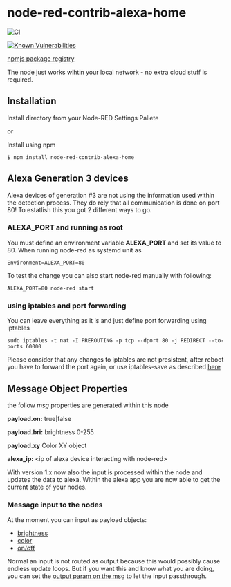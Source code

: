 # node-red-contrib-alexa-home

[![CI](https://github.com/mabunixda/node-red-contrib-alexa-home/actions/workflows/ci.yml/badge.svg)](https://github.com/mabunixda/node-red-contrib-alexa-home/actions/workflows/ci.yml)

[![Known Vulnerabilities](https://snyk.io/test/github/mabunixda/node-red-contrib-alexa-home/badge.svg)](https://snyk.io/test/github/mabunixda/node-red-contrib-alexa-home)

[npmjs package registry](https://www.npmjs.com/package/node-red-contrib-alexa-home)

The node just works wihtin your local network - no extra cloud stuff is required.

## Installation

Install directory from your Node-RED Settings Pallete

or

Install using npm

    $ npm install node-red-contrib-alexa-home

## Alexa Generation 3 devices

Alexa devices of generation #3 are not using the information used within the detection process.
They do rely that all communication is done on port 80! To estatlish this you got 2 different ways to go.

### ALEXA_PORT and running as root

You must define an environment variable **ALEXA_PORT** and set its value to 80. When running node-red as systemd unit as

`Environment=ALEXA_PORT=80`

To test the change you can also start node-red manually with following:

`ALEXA_PORT=80 node-red start`

### using iptables and port forwarding

You can leave everything as it is and just define port forwarding using iptables

`sudo iptables -t nat -I PREROUTING -p tcp --dport 80 -j REDIRECT --to-ports 60000`

Please consider that any changes to iptables are not presistent, after reboot you have to forward the port again, or use iptables-save as described [here](https://www.poftut.com/how-to-save-and-restore-iptables-rules-permanently-in-ubuntu-centos-fedora-debian-kali-mint/)

## Message Object Properties

the follow _msg_ properties are generated within this node

**payload.on:** true|false

**payload.bri:** brightness 0-255

**payload.xy** Color XY object

**alexa_ip:** \<ip of alexa device interacting with node-red\>

With version 1.x now also the input is processed within the node and updates the data to alexa. Within the alexa app you are now able to get the current state of your nodes.

### Message input to the nodes

At the moment you can input as payload objects:

- [brightness](https://github.com/mabunixda/node-red-contrib-alexa-home/blob/master/alexa/alexa-home.js#L85)
- [color](https://github.com/mabunixda/node-red-contrib-alexa-home/blob/master/alexa/alexa-home.js#L79)
- [on/off](https://github.com/mabunixda/node-red-contrib-alexa-home/blob/master/alexa/alexa-home.js#L95)

Normal an input is not routed as output because this would possibly cause endless update loops. But if you want this and know what you are doing, you can set the [output param on the msg](https://github.com/mabunixda/node-red-contrib-alexa-home/blob/master/alexa/alexa-home.js#L133) to let the input passthrough.
